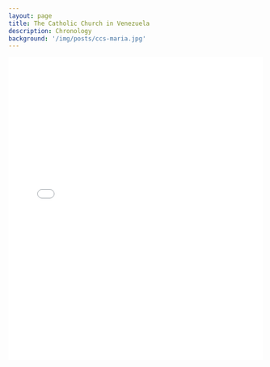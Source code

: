 ```yaml
---
layout: page
title: The Catholic Church in Venezuela
description: Chronology
background: '/img/posts/ccs-maria.jpg'
---
```


<iframe src="church2.html" width="100%" height ="600px" frameborder="0" style="display: block; margin-left: auto; margin-right: auto;" usemap="file://Websites/map_interactive/index.html"></iframe>
